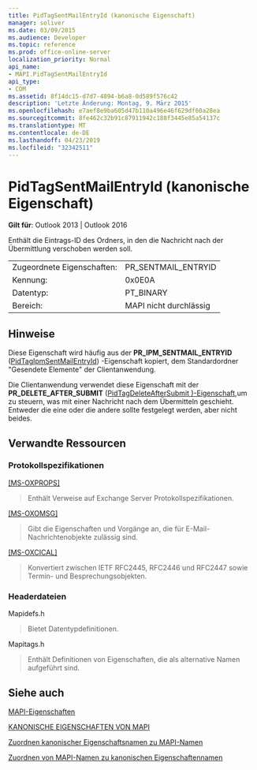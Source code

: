 ```yaml
---
title: PidTagSentMailEntryId (kanonische Eigenschaft)
manager: soliver
ms.date: 03/09/2015
ms.audience: Developer
ms.topic: reference
ms.prod: office-online-server
localization_priority: Normal
api_name:
- MAPI.PidTagSentMailEntryId
api_type:
- COM
ms.assetid: 8f14dc15-d7d7-4894-b6a8-0d589f576c42
description: 'Letzte Änderung: Montag, 9. März 2015'
ms.openlocfilehash: e7aef8e9ba605d47b110a496e46f629df60a28ea
ms.sourcegitcommit: 8fe462c32b91c87911942c188f3445e85a54137c
ms.translationtype: MT
ms.contentlocale: de-DE
ms.lasthandoff: 04/23/2019
ms.locfileid: "32342511"
---
```

# <a name="pidtagsentmailentryid-canonical-property"></a>PidTagSentMailEntryId (kanonische Eigenschaft)

  
  
**Gilt für**: Outlook 2013 | Outlook 2016 
  
Enthält die Eintrags-ID des Ordners, in den die Nachricht nach der Übermittlung verschoben werden soll.
  
|||
|:-----|:-----|
|Zugeordnete Eigenschaften:  <br/> |PR_SENTMAIL_ENTRYID  <br/> |
|Kennung:  <br/> |0x0E0A  <br/> |
|Datentyp:  <br/> |PT_BINARY  <br/> |
|Bereich:  <br/> |MAPI nicht durchlässig  <br/> |
   
## <a name="remarks"></a>Hinweise

Diese Eigenschaft wird häufig aus der **PR_IPM_SENTMAIL_ENTRYID** ([PidTagIpmSentMailEntryId](pidtagipmsentmailentryid-canonical-property.md)) -Eigenschaft kopiert, dem Standardordner "Gesendete Elemente" der Clientanwendung.
  
Die Clientanwendung verwendet diese Eigenschaft mit der **PR_DELETE_AFTER_SUBMIT** ([PidTagDeleteAfterSubmit )-Eigenschaft,](pidtagdeleteaftersubmit-canonical-property.md)um zu steuern, was mit einer Nachricht nach dem Übermitteln geschieht. Entweder die eine oder die andere sollte festgelegt werden, aber nicht beides.
  
## <a name="related-resources"></a>Verwandte Ressourcen

### <a name="protocol-specifications"></a>Protokollspezifikationen

[[MS-OXPROPS]](https://msdn.microsoft.com/library/f6ab1613-aefe-447d-a49c-18217230b148%28Office.15%29.aspx)
  
> Enthält Verweise auf Exchange Server Protokollspezifikationen.
    
[[MS-OXOMSG]](https://msdn.microsoft.com/library/daa9120f-f325-4afb-a738-28f91049ab3c%28Office.15%29.aspx)
  
> Gibt die Eigenschaften und Vorgänge an, die für E-Mail-Nachrichtenobjekte zulässig sind.
    
[[MS-OXCICAL]](https://msdn.microsoft.com/library/a685a040-5b69-4c84-b084-795113fb4012%28Office.15%29.aspx)
  
> Konvertiert zwischen IETF RFC2445, RFC2446 und RFC2447 sowie Termin- und Besprechungsobjekten.
    
### <a name="header-files"></a>Headerdateien

Mapidefs.h
  
> Bietet Datentypdefinitionen.
    
Mapitags.h
  
> Enthält Definitionen von Eigenschaften, die als alternative Namen aufgeführt sind.
    
## <a name="see-also"></a>Siehe auch



[MAPI-Eigenschaften](mapi-properties.md)
  
[KANONISCHE EIGENSCHAFTEN VON MAPI](mapi-canonical-properties.md)
  
[Zuordnen kanonischer Eigenschaftsnamen zu MAPI-Namen](mapping-canonical-property-names-to-mapi-names.md)
  
[Zuordnen von MAPI-Namen zu kanonischen Eigenschaftennamen](mapping-mapi-names-to-canonical-property-names.md)

